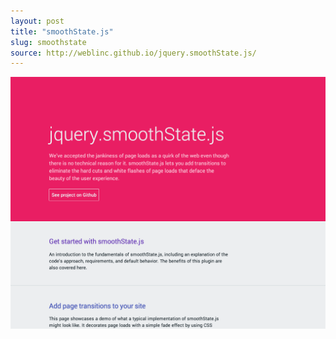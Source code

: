 ```yaml
---
layout: post
title: "smoothState.js"
slug: smoothstate
source: http://weblinc.github.io/jquery.smoothState.js/
---
```


<img src="/screenshots/smoothstate.png">
